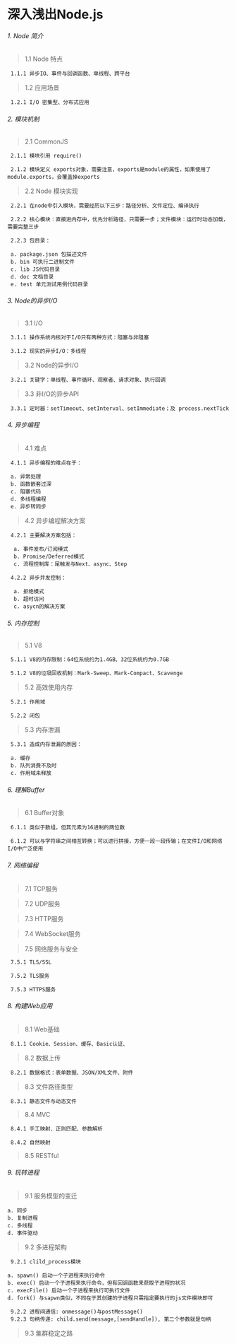 # 深入浅出Node.js

###### 1. Node 简介

> 1.1 Node 特点

 ` 1.1.1 异步IO、事件与回调函数、单线程、跨平台`
 
> 1.2 应用场景

 ` 1.2.1 I/O 密集型、分布式应用`
 
###### 2. 模块机制 

> 2.1 CommonJS

 ` 2.1.1 模块引用 require()`
 
 ` 2.1.2 模块定义 exports对象，需要注意，exports是module的属性，如果使用了module.exports，会覆盖掉exports`
 
> 2.2 Node 模块实现

 ` 2.2.1 在node中引入模块，需要经历以下三步：路径分析、文件定位、编译执行`
 
 ` 2.2.2 核心模块：直接进内存中，优先分析路径，只需要一步；文件模块：运行时动态加载，需要完整三步`
 
 ` 2.2.3 包目录：`  
 
     a. package.json 包描述文件
     b. bin 可执行二进制文件
     c. lib JS代码目录
     d. doc 文档目录
     e. test 单元测试用例代码目录
 
###### 3. Node的异步I/O

> 3.1 I/O 

 ` 3.1.1 操作系统内核对于I/O只有两种方式：阻塞与非阻塞` 
 
 ` 3.1.2 现实的异步I/O：多线程`

> 3.2 Node的异步I/O

 ` 3.2.1 关键字：单线程、事件循环、观察者、请求对象、执行回调`
 
> 3.3 非I/O的异步API

 ` 3.3.1 定时器：setTimeout、setInterval、setImmediate；及 process.nextTick`
 
###### 4. 异步编程

> 4.1 难点

 ` 4.1.1 异步编程的难点在于：`
 
     a. 异常处理
     b. 函数嵌套过深
     c. 阻塞代码
     d. 多线程编程
     e. 异步转同步
 
> 4.2 异步编程解决方案

 ` 4.2.1 主要解决方案包括：`
 
      a. 事件发布/订阅模式
      b. Promise/Deferred模式
      c. 流程控制库：尾触发与Next、async、Step

 ` 4.2.2 异步并发控制：`
 
      a. 拒绝模式
      b. 超时访问
      c. asycn的解决方案

###### 5. 内存控制
 
 > 5.1 V8
 
 ` 5.1.1 V8的内存限制：64位系统约为1.4GB、32位系统约为0.7GB`
 
 ` 5.1.2 V8的垃圾回收机制：Mark-Sweep、Mark-Compact、Scavenge`
 
> 5.2 高效使用内存

 ` 5.2.1 作用域`
 
 ` 5.2.2 闭包`
 
> 5.3 内存泄漏

 ` 5.3.1 造成内存泄漏的原因：`
 
     a. 缓存
     b. 队列消费不及时
     c. 作用域未释放

###### 6. 理解Buffer

> 6.1 Buffer对象

 ` 6.1.1 类似于数组，但其元素为16进制的两位数`
 
 ` 6.1.2 可以与字符串之间相互转换；可以进行拼接，方便一段一段传输；在文件I/O和网络I/O中广泛使用`
 
###### 7. 网络编程

> 7.1 TCP服务

> 7.2 UDP服务

> 7.3 HTTP服务

> 7.4 WebSocket服务

> 7.5 网络服务与安全

 ` 7.5.1 TLS/SSL`
 
 ` 7.5.2 TLS服务`
 
 ` 7.5.3 HTTPS服务`
 
###### 8. 构建Web应用

> 8.1 Web基础

 ` 8.1.1 Cookie、Session、缓存、Basic认证、`

> 8.2 数据上传

 ` 8.2.1 数据格式：表单数据、JSON/XML文件、附件`
 
> 8.3 文件路径类型

 ` 8.3.1 静态文件与动态文件`

> 8.4 MVC

 ` 8.4.1 手工映射、正则匹配、参数解析`
 
 ` 8.4.2 自然映射`
 
> 8.5 RESTful

###### 9. 玩转进程

> 9.1 服务模型的变迁
  ```
  a. 同步
  b. 复制进程
  c. 多线程
  d. 事件驱动
  ```

> 9.2 多进程架构

 ` 9.2.1 clild_process模块`
   ```
   a. spawn() 启动一个子进程来执行命令
   b. exec() 启动一个子进程来执行命令，但有回调函数来获取子进程的状况
   c. execFile() 启动一个子进程来执行可执行文件
   d. fork() 与sapwn类似，不同在于其创建的子进程只需指定要执行的js文件模块即可
   ```

 ` 9.2.2 进程间通信: onmessage()与postMessage()`  
 ` 9.2.3 句柄传递: child.send(message,[sendHandle]), 第二个参数就是句柄`

> 9.3 集群稳定之路
